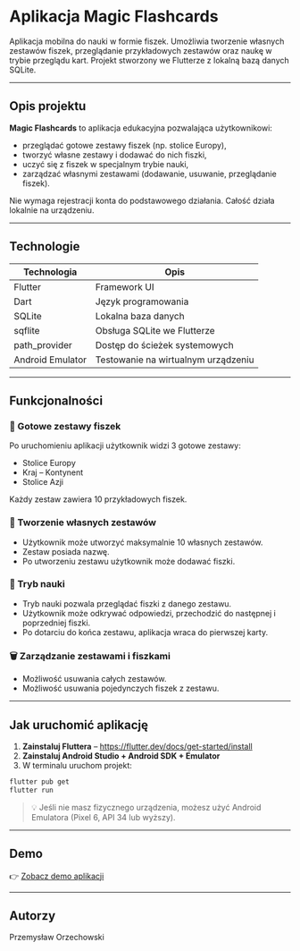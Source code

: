 # Aplikacja Magic Flashcards

Aplikacja mobilna do nauki w formie fiszek. Umożliwia tworzenie własnych zestawów fiszek, przeglądanie przykładowych zestawów oraz naukę w trybie przeglądu kart. Projekt stworzony we Flutterze z lokalną bazą danych SQLite.

---

## Opis projektu

**Magic Flashcards** to aplikacja edukacyjna pozwalająca użytkownikowi:

- przeglądać gotowe zestawy fiszek (np. stolice Europy),
- tworzyć własne zestawy i dodawać do nich fiszki,
- uczyć się z fiszek w specjalnym trybie nauki,
- zarządzać własnymi zestawami (dodawanie, usuwanie, przeglądanie fiszek).

Nie wymaga rejestracji konta do podstawowego działania. Całość działa lokalnie na urządzeniu.

---

## Technologie

| Technologia       | Opis                                |
|-------------------|-------------------------------------|
| Flutter           | Framework UI                        |
| Dart              | Język programowania                 |
| SQLite            | Lokalna baza danych                 |
| sqflite           | Obsługa SQLite we Flutterze         |
| path_provider     | Dostęp do ścieżek systemowych       |
| Android Emulator  | Testowanie na wirtualnym urządzeniu |

---

## Funkcjonalności

### 🎯 Gotowe zestawy fiszek

Po uruchomieniu aplikacji użytkownik widzi 3 gotowe zestawy:
- Stolice Europy
- Kraj – Kontynent
- Stolice Azji

Każdy zestaw zawiera 10 przykładowych fiszek.

### 📁 Tworzenie własnych zestawów

- Użytkownik może utworzyć maksymalnie 10 własnych zestawów.
- Zestaw posiada nazwę.
- Po utworzeniu zestawu użytkownik może dodawać fiszki.

### 🧠 Tryb nauki

- Tryb nauki pozwala przeglądać fiszki z danego zestawu.
- Użytkownik może odkrywać odpowiedzi, przechodzić do następnej i poprzedniej fiszki.
- Po dotarciu do końca zestawu, aplikacja wraca do pierwszej karty.

### 🗑️ Zarządzanie zestawami i fiszkami

- Możliwość usuwania całych zestawów.
- Możliwość usuwania pojedynczych fiszek z zestawu.

---

## Jak uruchomić aplikację

1. **Zainstaluj Fluttera** – https://flutter.dev/docs/get-started/install
2. **Zainstaluj Android Studio + Android SDK + Emulator**
3. W terminalu uruchom projekt:

```bash
flutter pub get
flutter run
```

> 💡 Jeśli nie masz fizycznego urządzenia, możesz użyć Android Emulatora (Pixel 6, API 34 lub wyższy).

---

## Demo

👉 [Zobacz demo aplikacji](demo.mp4)  


---

## Autorzy

Przemysław Orzechowski
